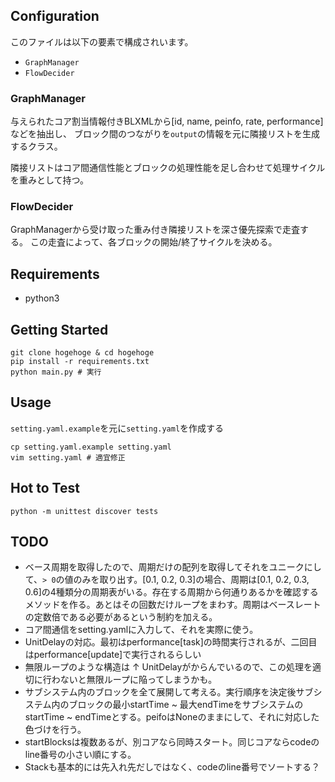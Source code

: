## Configuration

このファイルは以下の要素で構成されいます。
- `GraphManager`
- `FlowDecider`

### GraphManager

与えられたコア割当情報付きBLXMLから[id, name, peinfo, rate, performance]などを抽出し、
ブロック間のつながりを`output`の情報を元に隣接リストを生成するクラス。

隣接リストはコア間通信性能とブロックの処理性能を足し合わせて処理サイクルを重みとして持つ。

### FlowDecider
GraphManagerから受け取った重み付き隣接リストを深さ優先探索で走査する。
この走査によって、各ブロックの開始/終了サイクルを決める。

## Requirements
- python3

## Getting Started

```
git clone hogehoge & cd hogehoge
pip install -r requirements.txt
python main.py # 実行
```

## Usage
`setting.yaml.example`を元に`setting.yaml`を作成する

```
cp setting.yaml.example setting.yaml
vim setting.yaml # 適宜修正
```

## Hot to Test

```
python -m unittest discover tests
```

## TODO
- ベース周期を取得したので、周期だけの配列を取得してそれをユニークにして、`> 0`の値のみを取り出す。[0.1, 0.2, 0.3]の場合、周期は[0.1, 0.2, 0.3, 0.6]の4種類分の周期表がいる。存在する周期から何通りあるかを確認するメソッドを作る。あとはその回数だけループをまわす。周期はベースレートの定数倍である必要があるという制約を加える。
- コア間通信をsetting.yamlに入力して、それを実際に使う。
- UnitDelayの対応。最初はperformance[task]の時間実行されるが、二回目はperformance[update]で実行されるらしい
- 無限ループのような構造は ↑ UnitDelayがからんでいるので、この処理を適切に行わないと無限ループに陥ってしまうかも。
- サブシステム内のブロックを全て展開して考える。実行順序を決定後サブシステム内のブロックの最小startTime ~ 最大endTimeをサブシステムのstartTime ~ endTimeとする。peifoはNoneのままにして、それに対応した色づけを行う。
- startBlocksは複数あるが、別コアなら同時スタート。同じコアならcodeのline番号の小さい順にする。
- Stackも基本的には先入れ先だしではなく、codeのline番号でソートする？
